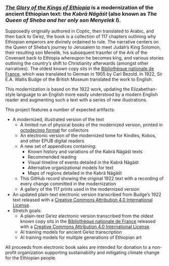 ### [_The Glory of the Kings of Ethiopia_](https://github.com/Octoven-Press/book-glory-of-the-kings-of-ethiopia/) is a modernization of the ancient Ethiopian text: the _Kəbrä Nägäśt_ (also known as _The Queen of Sheba and her only son Menyelek I_).

Supposedly originally authored in Coptic, then translated to Arabic, and then back to Ge’ez, the book is a collection of 117 chapters outlining why Ethiopian emperors are divinely ordained to rule. The narrative centers on the Queen of Sheba’s journey to Jerusalem to meet Judah’s King Solomon, their resulting son Menelik, his subsequent trasnfer of the Ark of the Covenant back to Ethiopia whereupon he becomes king, and various stories outlining the country’s shift to Christianity afterwards (amongst other narratives). The oldest known copy sits in the [Bibliothèque nationale de France](https://gallica.bnf.fr/ark:/12148/btv1b10088409f), which was translated to German in 1905 by Carl Bezold. In 1922, Sir E.A. Wallis Budge of the British Museum translated the work to English.

This modernization is based on the 1922 work, updating the Elizabethan-style language to an English more easily understood by a modern English reader and augmenting such a text with a series of new illustrations. 

This project features a number of expected artifacts:
* A modernized, illustrated version of the text
  * A limited run of physical books of the modernized version, printed in [octodecimo format](https://en.wikipedia.org/wiki/Book_size#United_States) for collectors
  * An electronic version of the modernized tome for Kindles, Kobos, and other EPUB digital readers
  * A new set of appendices containing:
    * Known history and variations of the Kəbrä Nägäśt texts
    * Recommended reading
    * Visual timeline of events detailed in the Kəbrä Nägäśt
    * Alternative organizational models for text
    * Maps of regions detailed in the Kəbrä Nägäśt
  * This GitHub record showing the original 1922 text with a recording of every change committed in the modernization
  * A gallery of the 117 prints used in the modernized version
* An updated plain-text electronic version transcribed from Budge’s 1922 text released with a [Creative Commons Attribution 4.0 International License](http://creativecommons.org/licenses/by/4.0/).
* Stretch goals:
  * A plain-text Ge’ez electronic version transcribed from the oldest known copy sits in the [Bibliothèque nationale de France](https://gallica.bnf.fr/ark:/12148/btv1b10088409f) released with a [Creative Commons Attribution 4.0 International License](http://creativecommons.org/licenses/by/4.0/).
  * AI training models for ancient Ge’ez transcription
  * AI training models for multiple generations of Ethiopian art

All proceeds from electronic book sales are intended for donation to a non-profit organization supporting sustainability and mitigating climate change for the Ethiopian people.
